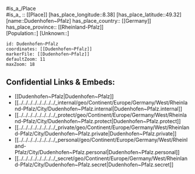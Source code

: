 ﻿---
location: [49.32,8.38] 
mapzoom: [7,12] 
mapmarker: city 
type: City
tags:
- geo/City


SpocWebEntityId: 29899
isDeleted: false
confidential: public

---
#is_a_/Place  
#is_a_ :: [[Place]] 
[has_place_longitude::8.38] 
[has_place_latitude::49.32] 
[name::Dudenhofen~Pfalz] 
has_place_country:: [[Germany]]  
has_place_province:: [[Rheinland-Pfalz]]  
[Population::] 
[Unknown::] 


```leaflet
id: Dudenhofen~Pfalz
coordinates: [[Dudenhofen~Pfalz]] 
markerFile: [[Dudenhofen~Pfalz]] 
defaultZoom: 11 
maxZoom: 18
```


## Confidential Links & Embeds: 
- [[Dudenhofen~Pfalz|Dudenhofen~Pfalz]]  
- [[../../../../../../../../_internal/geo/Continent/Europe/Germany/West/Rheinland-Pfalz/City/Dudenhofen~Pfalz.internal|Dudenhofen~Pfalz.internal]] 
- [[../../../../../../../../_protect/geo/Continent/Europe/Germany/West/Rheinland-Pfalz/City/Dudenhofen~Pfalz.protect|Dudenhofen~Pfalz.protect]] 
- [[../../../../../../../../_private/geo/Continent/Europe/Germany/West/Rheinland-Pfalz/City/Dudenhofen~Pfalz.private|Dudenhofen~Pfalz.private]] 
- [[../../../../../../../../_personal/geo/Continent/Europe/Germany/West/Rheinland-Pfalz/City/Dudenhofen~Pfalz.personal|Dudenhofen~Pfalz.personal]] 
- [[../../../../../../../../_secret/geo/Continent/Europe/Germany/West/Rheinland-Pfalz/City/Dudenhofen~Pfalz.secret|Dudenhofen~Pfalz.secret]] 
